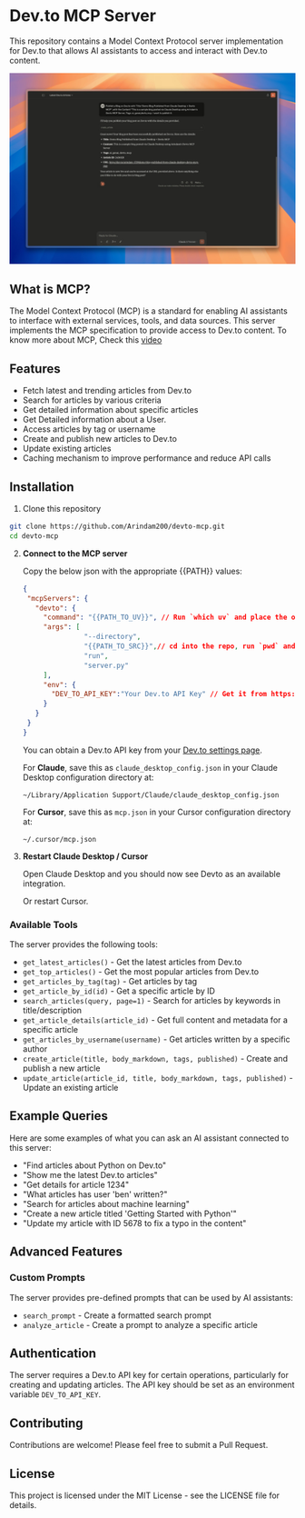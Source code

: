 # Dev.to MCP Server

This repository contains a Model Context Protocol server implementation for Dev.to that allows AI assistants to access and interact with Dev.to content.

![image](./Demo.png)

## What is MCP?

The Model Context Protocol (MCP) is a standard for enabling AI assistants to interface with external services, tools, and data sources. This server implements the MCP specification to provide access to Dev.to content. To know more about MCP, Check this [video](https://www.youtube.com/watch?v=BwB1Jcw8Z-8)

## Features

- Fetch latest and trending articles from Dev.to
- Search for articles by various criteria
- Get detailed information about specific articles
- Get Detailed information about a User.
- Access articles by tag or username
- Create and publish new articles to Dev.to
- Update existing articles
- Caching mechanism to improve performance and reduce API calls

## Installation

1. Clone this repository
```bash
git clone https://github.com/Arindam200/devto-mcp.git
cd devto-mcp
```

2. **Connect to the MCP server**

   Copy the below json with the appropriate {{PATH}} values:

   ```json
   {
    "mcpServers": {
      "devto": {
        "command": "{{PATH_TO_UV}}", // Run `which uv` and place the output here
        "args": [
                  "--directory",
                  "{{PATH_TO_SRC}}",// cd into the repo, run `pwd` and enter the output here
                  "run",
                  "server.py"
        ],
        "env": {
          "DEV_TO_API_KEY":"Your Dev.to API Key" // Get it from https://dev.to/settings/extensions.
        }
      }
    }
   }
   ```
   You can obtain a Dev.to API key from your [Dev.to settings page](https://dev.to/settings/extensions).

   For **Claude**, save this as `claude_desktop_config.json` in your Claude Desktop configuration directory at:

   ```
   ~/Library/Application Support/Claude/claude_desktop_config.json
   ```

   For **Cursor**, save this as `mcp.json` in your Cursor configuration directory at:

   ```
   ~/.cursor/mcp.json
   ```

3. **Restart Claude Desktop / Cursor**

   Open Claude Desktop and you should now see Devto as an available integration.

   Or restart Cursor.

### Available Tools

The server provides the following tools:

- `get_latest_articles()` - Get the latest articles from Dev.to
- `get_top_articles()` - Get the most popular articles from Dev.to
- `get_articles_by_tag(tag)` - Get articles by tag
- `get_article_by_id(id)` - Get a specific article by ID
- `search_articles(query, page=1)` - Search for articles by keywords in title/description
- `get_article_details(article_id)` - Get full content and metadata for a specific article
- `get_articles_by_username(username)` - Get articles written by a specific author
- `create_article(title, body_markdown, tags, published)` - Create and publish a new article
- `update_article(article_id, title, body_markdown, tags, published)` - Update an existing article

## Example Queries

Here are some examples of what you can ask an AI assistant connected to this server:

- "Find articles about Python on Dev.to"
- "Show me the latest Dev.to articles"
- "Get details for article 1234"
- "What articles has user 'ben' written?"
- "Search for articles about machine learning"
- "Create a new article titled 'Getting Started with Python'"
- "Update my article with ID 5678 to fix a typo in the content"

## Advanced Features


### Custom Prompts

The server provides pre-defined prompts that can be used by AI assistants:

- `search_prompt` - Create a formatted search prompt
- `analyze_article` - Create a prompt to analyze a specific article

## Authentication

The server requires a Dev.to API key for certain operations, particularly for creating and updating articles. The API key should be set as an environment variable `DEV_TO_API_KEY`.

## Contributing

Contributions are welcome! Please feel free to submit a Pull Request.

## License

This project is licensed under the MIT License - see the LICENSE file for details.
